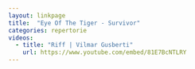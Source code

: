 ```yaml
---
layout: linkpage
title:  "Eye Of The Tiger - Survivor"
categories: repertorie
videos:
  - title: "Riff | Vilmar Gusberti"
    url: https://www.youtube.com/embed/81E7BcNTLRY
---
```

